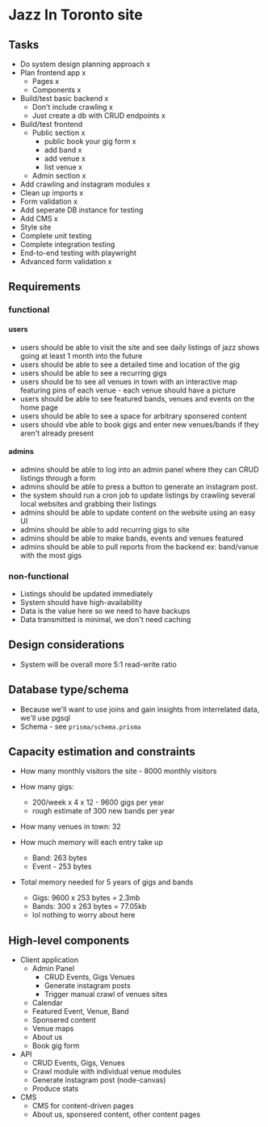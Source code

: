 # Jazz In Toronto site

## Tasks

-   Do system design planning approach x
-   Plan frontend app x
    -   Pages x
    -   Components x
-   Build/test basic backend x
    -   Don't include crawling x
    -   Just create a db with CRUD endpoints x
-   Build/test frontend
    -   Public section x
        -   public book your gig form x
        -   add band x
        -   add venue x
        -   list venue x
    -   Admin section x
-   Add crawling and instagram modules x
-   Clean up imports x
-   Form validation x
-   Add seperate DB instance for testing
-   Add CMS x
-   Style site
-   Complete unit testing
-   Complete integration testing
-   End-to-end testing with playwright
-   Advanced form validation x

## Requirements

### functional

#### users

-   users should be able to visit the site and see daily listings of jazz shows going at least 1 month into the future
-   users should be able to see a detailed time and location of the gig
-   users should be able to see a recurring gigs
-   users should be to see all venues in town with an interactive map featuring pins of each venue - each venue should have a picture
-   users should be able to see featured bands, venues and events on the home page
-   users should be able to see a space for arbitrary sponsered content
-   users should vbe able to book gigs and enter new venues/bands if they aren't already present

#### admins

-   admins should be able to log into an admin panel where they can CRUD listings through a form
-   admins should be able to press a button to generate an instagram post.
-   the system should run a cron job to update listings by crawling several local websites and grabbing their listings
-   admins should be able to update content on the website using an easy UI
-   admins should be able to add recurring gigs to site
-   admins should be able to make bands, events and venues featured
-   admins should be able to pull reports from the backend ex: band/vanue with the most gigs

### non-functional

-   Listings should be updated immediately
-   System should have high-availability
-   Data is the value here so we need to have backups
-   Data transmitted is minimal, we don't need caching

## Design considerations

-   System will be overall more 5:1 read-write ratio

## Database type/schema

-   Because we'll want to use joins and gain insights from interrelated data, we'll use pgsql
-   Schema - see `prisma/schema.prisma`

## Capacity estimation and constraints

-   How many monthly visitors the site - 8000 monthly visitors
-   How many gigs:

    -   200/week x 4 x 12 - 9600 gigs per year
    -   rough estimate of 300 new bands per year

-   How many venues in town: 32

-   How much memory will each entry take up

    -   Band: 263 bytes
    -   Event - 253 bytes

-   Total memory needed for 5 years of gigs and bands
    -   Gigs: 9600 x 253 bytes = 2.3mb
    -   Bands: 300 x 263 bytes = 77.05kb
    -   lol nothing to worry about here

## High-level components

-   Client application
    -   Admin Panel
        -   CRUD Events, Gigs Venues
        -   Generate instagram posts
        -   Trigger manual crawl of venues sites
    -   Calendar
    -   Featured Event, Venue, Band
    -   Sponsered content
    -   Venue maps
    -   About us
    -   Book gig form
-   API
    -   CRUD Events, Gigs, Venues
    -   Crawl module with individual venue modules
    -   Generate instagram post (node-canvas)
    -   Produce stats
-   CMS
    -   CMS for content-driven pages
    -   About us, sponsered content, other content pages
